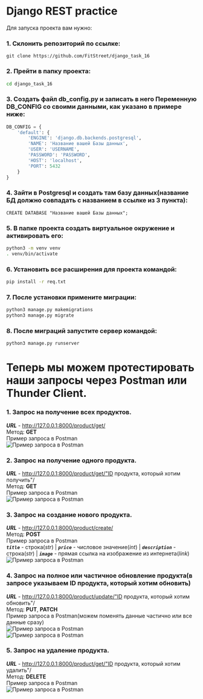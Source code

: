 # Django REST practice

Для запуска проекта вам нужно:

### 1. Склонить репозиторий по ссылке:
```
git clone https://github.com/FitStreet/django_task_16
```
### 2. Прейти в папку проекта:
```bash
cd django_task_16
```
### 3. Создать файл db_config.py и записать в него Переменную DB_CONFIG со своими данными, как указано в примере ниже:
```python
DB_CONFIG = {
    'default': {
        'ENGINE': 'django.db.backends.postgresql',
        'NAME': 'Название вашей Базы данных',
        'USER': 'USERNAME',
        'PASSWORD': 'PASSWORD',
        'HOST': 'localhost',
        'PORT': 5432
    }
}
```
### 4. Зайти в Postgresql и создать там базу данных(название БД должно совпадать с названием в ссылке из 3 пункта):
```postgresql
CREATE DATABASE "Название вашей Базы данных";
```
### 5. В папке проекта создать виртуальное окружение и активировать его:
```bash
python3 -m venv venv
. venv/bin/activate
```
### 6. Установить все расширения для проекта командой:
```bash
pip install -r req.txt
```
### 7. После установки примените миграции:
```bash
python3 manage.py makemigrations
python3 manage.py migrate
```
### 8. После миграций запустите сервер командой:
```bash
python3 manage.py runserver
```

# Теперь мы можем протестировать наши запросы через Postman или Thunder Client.

### 1. Запрос на получение всех продуктов.

**_URL_** - http://127.0.0.1:8000/product/get/ <br>
Метод:  **GET** <br>
Пример запроса в Postman <br>
![Пример запроса в Postman](https://i.postimg.cc/MH2gs8zh/2023-12-18-153732.png)

### 2. Запрос на получение одного продукта.

**_URL_** - http://127.0.0.1:8000/product/get/"ID продукта, который хотим получить"/ <br>
Метод:  **GET** <br>
Пример запроса в Postman <br>
![Пример запроса в Postman](https://i.postimg.cc/d32jwbGP/2023-12-18-153956.png)

### 3. Запрос на создание нового продукта.

**_URL_** - http://127.0.0.1:8000/product/create/ <br>
Метод:  **POST**<br>
Пример запроса в Postman <br>
**_`title`_** - строка(_str_) |
**_`price`_** - числовое значение(_int_) |
**_`description`_** - строка(_str_) |
**_`image`_** - прямая ссылка на изображение из интернета(_link_)<br>
![Пример запроса в Postman](https://i.postimg.cc/x8TCzs0W/2023-12-18-153750.png)

### 4. Запрос на полное или частичное обновление продукта(в запросе указываем ID продукта, который хотим обновить)

**_URL_** - http://127.0.0.1:8000/product/update/"ID продукта, который хотим обновить"/<br>
Метод:  **PUT**, **PATCH**<br>
Пример запроса в Postman(можем поменять данные частично или все данные сразу) <br>
![Пример запроса в Postman](https://i.postimg.cc/ydyfnC5p/2023-12-18-153945.png)<br>
![Пример запроса в Postman](https://i.postimg.cc/D0d88BSX/2023-12-18-153928.png)

### 5. Запрос на удаление продукта.

**_URL_** - http://127.0.0.1:8000/product/get/"ID продукта, который хотим удалить"/ <br>
Метод:  **DELETE** <br>
Пример запроса в Postman <br>
![Пример запроса в Postman](https://i.postimg.cc/rsQrwMZ4/2023-12-18-154010.png)